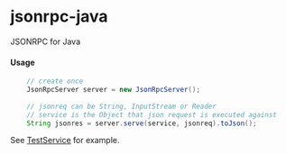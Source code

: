 jsonrpc-java
============

JSONRPC for Java

#### Usage

```java
    // create once
    JsonRpcServer server = new JsonRpcServer();
    
    // jsonreq can be String, InputStream or Reader
    // service is the Object that json request is executed against
    String jsonres = server.serve(service, jsonreq).toJson();
```

See [TestService](src/main/java/me/shakiba/jsonrpc/server/TestService) for example.    